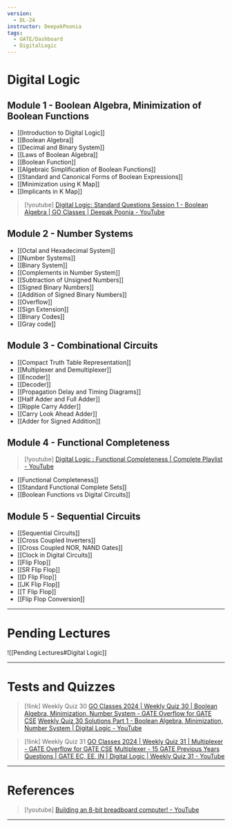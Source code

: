 ```yaml
---
version:
  - DL-24
instructor: DeepakPoonia
tags:
  - GATE/Dashboard
  - DigitalLogic
---
```

# Digital Logic

## Module 1 - Boolean Algebra, Minimization of Boolean Functions

- [[Introduction to Digital Logic]]
- [[Boolean Algebra]]
- [[Decimal and Binary System]]
- [[Laws of Boolean Algebra]]
- [[Boolean Function]]
- [[Algebraic Simplification of Boolean Functions]]
- [[Standard and Canonical Forms of Boolean Expressions]]
- [[Minimization using K Map]]
- [[Implicants in K Map]]

> [!youtube] 
> [Digital Logic: Standard Questions Session 1 - Boolean Algebra | GO Classes | Deepak Poonia - YouTube](https://www.youtube.com/watch?v=IvywHr5Oc00)

## Module 2 - Number Systems

- [[Octal and Hexadecimal System]]
- [[Number Systems]]
- [[Binary System]]
- [[Complements in Number System]]
- [[Subtraction of Unsigned Numbers]]
- [[Signed Binary Numbers]]
- [[Addition of Signed Binary Numbers]]
- [[Overflow]]
- [[Sign Extension]]
- [[Binary Codes]]
- [[Gray code]]

## Module 3 - Combinational Circuits

- [[Compact Truth Table Representation]]
- [[Multiplexer and Demultiplexer]]
- [[Encoder]]
- [[Decoder]]
- [[Propagation Delay and Timing Diagrams]]
- [[Half Adder and Full Adder]]
- [[Ripple Carry Adder]]
- [[Carry Look Ahead Adder]]
- [[Adder for Signed Addition]]

## Module 4 - Functional Completeness

> [!youtube] 
> [Digital Logic : Functional Completeness | Complete Playlist - YouTube](https://www.youtube.com/playlist?list=PLIPZ2_p3RNHh7tLVtGdh2mIRXJv8_Udnl)

- [[Functional Completeness]]
- [[Standard Functional Complete Sets]]
- [[Boolean Functions vs Digital Circuits]]

## Module 5 - Sequential Circuits

- [[Sequential Circuits]]
- [[Cross Coupled Inverters]]
- [[Cross Coupled NOR, NAND Gates]]
- [[Clock in Digital Circuits]]
- [[Flip Flop]]
- [[SR Flip Flop]]
- [[D Flip Flop]]
- [[JK Flip Flop]]
- [[T Flip Flop]]
- [[Flip Flop Conversion]]




---
# Pending Lectures

![[Pending Lectures#Digital Logic]]

---
# Tests and Quizzes

> [!link] Weekly Quiz 30
> [GO Classes 2024 | Weekly Quiz 30 | Boolean Algebra, Minimization, Number System - GATE Overflow for GATE CSE](https://gateoverflow.in/exam/551/go-classes-2024-weekly-quiz-30-boolean-algebra-minimization-number-system)
> [Weekly Quiz 30 Solutions Part 1 - Boolean Algebra, Minimization, Number System | Digital Logic - YouTube](https://www.youtube.com/watch?v=EVHvvffg8Uc&feature=youtu.be&themeRefresh=1)

> [!link] Weekly Quiz 31
> [GO Classes 2024 | Weekly Quiz 31 | Multiplexer - GATE Overflow for GATE CSE](https://gateoverflow.in/exam/554/go-classes-2024-weekly-quiz-31-multiplexer)
> [Multiplexer - 15 GATE Previous Years Questions | GATE EC, EE, IN | Digital Logic | Weekly Quiz 31 - YouTube](https://www.youtube.com/watch?v=iH-tWF51Zbc)

---
# References

> [!youtube] 
> [Building an 8-bit breadboard computer! - YouTube](https://www.youtube.com/playlist?list=PLowKtXNTBypGqImE405J2565dvjafglHU)


---
